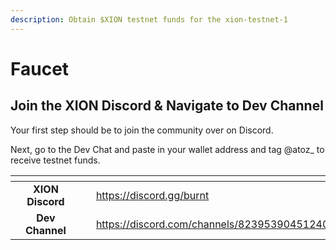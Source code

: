 ```yaml
---
description: Obtain $XION testnet funds for the xion-testnet-1
---
```


# Faucet

## Join the XION Discord & Navigate to Dev Channel

Your first step should be to join the community over on Discord.&#x20;

Next, go to the Dev Chat and paste in your wallet address and tag @atoz\_ to receive testnet funds.

<table data-view="cards"><thead><tr><th></th><th align="center"></th><th></th><th data-hidden data-card-cover data-type="files"></th><th data-hidden data-card-target data-type="content-ref"></th></tr></thead><tbody><tr><td></td><td align="center"><strong>XION Discord</strong></td><td></td><td></td><td><a href="https://discord.gg/burnt">https://discord.gg/burnt</a></td></tr><tr><td></td><td align="center"><strong>Dev Channel</strong></td><td></td><td></td><td><a href="https://discord.com/channels/823953904512401469/1194547070825144440">https://discord.com/channels/823953904512401469/1194547070825144440</a></td></tr></tbody></table>



